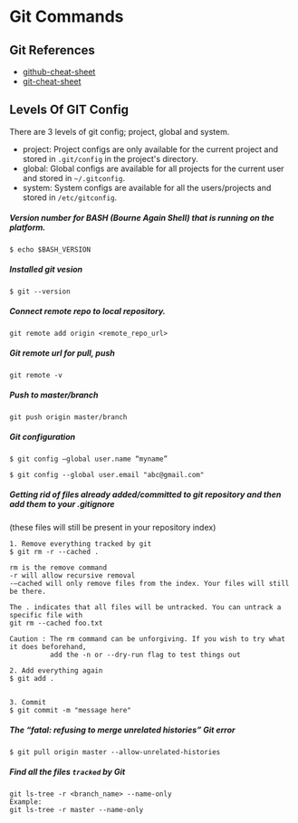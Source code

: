 # Git Commands

## Git References
- [github-cheat-sheet](https://github.com/tiimgreen/github-cheat-sheet#readme)
- [git-cheat-sheet](https://github.com/arslanbilal/git-cheat-sheet#readme)


## Levels Of GIT Config
There are 3 levels of git config; project, global and system.
- project: Project configs are only available for the current project and stored in `.git/config` in the project's directory.
- global: Global configs are available for all projects for the current user and stored in `~/.gitconfig`.
- system: System configs are available for all the users/projects and stored in `/etc/gitconfig`.


##### Version number for BASH (Bourne Again Shell) that is running on the platform.
```
$ echo $BASH_VERSION
```

##### Installed git vesion
```
$ git --version
```

##### Connect remote repo to local repository.
```
git remote add origin <remote_repo_url>
```


##### Git remote url for pull, push
```
git remote -v
```

##### Push to master/branch
```
git push origin master/branch
```

##### Git configuration
```
$ git config –global user.name “myname”

$ git config --global user.email "abc@gmail.com"
```

##### Getting rid of files already added/committed to git repository and then add them to your .gitignore 
(these files will still be present in your repository index)
```
1. Remove everything tracked by git
$ git rm -r --cached .

rm is the remove command
-r will allow recursive removal
-–cached will only remove files from the index. Your files will still be there.

The . indicates that all files will be untracked. You can untrack a specific file with 
git rm --cached foo.txt

Caution : The rm command can be unforgiving. If you wish to try what it does beforehand, 
          add the -n or --dry-run flag to test things out 

2. Add everything again
$ git add .


3. Commit
$ git commit -m "message here"
```

##### The “fatal: refusing to merge unrelated histories” Git error
```
$ git pull origin master --allow-unrelated-histories
```

##### Find all the files `tracked` by Git
```
git ls-tree -r <branch_name> --name-only
Example:
git ls-tree -r master --name-only
```
